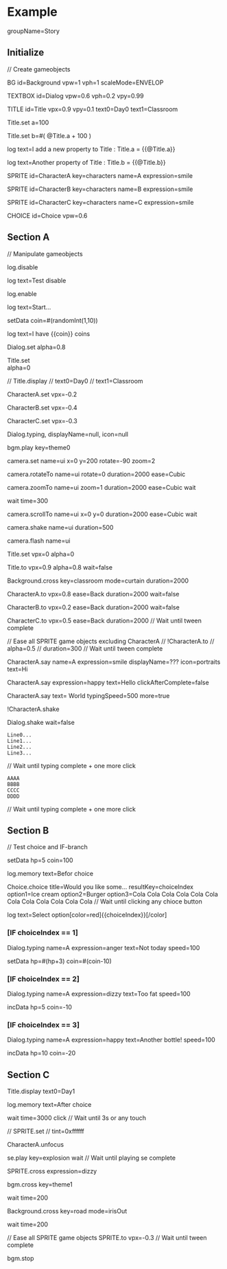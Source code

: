 # Example

groupName=Story

## Initialize

// Create gameobjects

BG
  id=Background
  vpw=1
  vph=1
  scaleMode=ENVELOP

TEXTBOX
  id=Dialog
  vpw=0.6
  vph=0.2
  vpy=0.99

TITLE
  id=Title
  vpx=0.9
  vpy=0.1
  text0=Day0
  text1=Classroom

Title.set
  a=100

Title.set
  b=#( @Title.a + 100 )

log
  text=I add a new property to Title : Title.a = {{@Title.a}}

log
  text=Another property of Title : Title.b = {{@Title.b}}

SPRITE
  id=CharacterA
  key=characters
  name=A
  expression=smile

SPRITE
  id=CharacterB
  key=characters
  name=B
  expression=smile

SPRITE
  id=CharacterC
  key=characters
  name=C
  expression=smile

CHOICE
  id=Choice
  vpw=0.6


## Section A

// Manipulate gameobjects

log.disable

log
  text=Test disable

log.enable

log
  text=Start...

setData
  coin=#(randomInt(1,10))

log
  text=I have {{coin}} coins

Dialog.set
  alpha=0.8

Title.set  
  alpha=0

// Title.display
//   text0=Day0
//   text1=Classroom

CharacterA.set
  vpx=-0.2

CharacterB.set
  vpx=-0.4

CharacterC.set
  vpx=-0.3

Dialog.typing, displayName=null, icon=null

bgm.play
  key=theme0

camera.set
  name=ui
  x=0
  y=200
  rotate=-90
  zoom=2

camera.rotateTo
  name=ui
  rotate=0
  duration=2000
  ease=Cubic

camera.zoomTo
  name=ui
  zoom=1
  duration=2000
  ease=Cubic
  wait

wait
  time=300

camera.scrollTo
  name=ui
  x=0
  y=0
  duration=2000
  ease=Cubic
  wait

camera.shake
  name=ui
  duration=500

camera.flash
  name=ui

Title.set
  vpx=0
  alpha=0

Title.to
  vpx=0.9
  alpha=0.8
  wait=false

Background.cross
  key=classroom
  mode=curtain
  duration=2000
  
CharacterA.to
  vpx=0.8
  ease=Back
  duration=2000
  wait=false

CharacterB.to
  vpx=0.2
  ease=Back
  duration=2000
  wait=false

CharacterC.to
  vpx=0.5
  ease=Back
  duration=2000
// Wait until tween complete

// Ease all SPRITE game objects excluding CharacterA
// !CharacterA.to
//   alpha=0.5
//   duration=300
// Wait until tween complete


CharacterA.say
  name=A
  expression=smile
  displayName=???
  icon=portraits
  text=Hi

CharacterA.say
  expression=happy
  text=Hello
  clickAfterComplete=false

CharacterA.say
  text= World
  typingSpeed=500
  more=true

!CharacterA.shake

Dialog.shake
  wait=false

```Dialog.typing, displayName=A, icon=portraits, name=A, expression=smile
Line0...
Line1...
Line2...
Line3...
```
// Wait until typing complete + one more click

```Dialog.typing
AAAA
BBBB
CCCC
DDDD
```
// Wait until typing complete + one more click

## Section B

// Test choice and IF-branch

setData
  hp=5
  coin=100


log.memory
  text=Befor choice


Choice.choice
  title=Would you like some...
  resultKey=choiceIndex
  option1=Ice cream
  option2=Burger
  option3=Cola Cola Cola Cola Cola Cola Cola Cola Cola Cola Cola Cola
// Wait until clicking any chioce button

log
  text=Select option[color=red]{{choiceIndex}}[/color]

### [IF choiceIndex == 1]

Dialog.typing
  name=A
  expression=anger
  text=Not today
  speed=100

setData
  hp=#(hp+3)
  coin=#(coin-10)

### [IF choiceIndex == 2]

Dialog.typing
  name=A
  expression=dizzy
  text=Too fat
  speed=100

incData
  hp=5
  coin=-10

### [IF choiceIndex == 3]

Dialog.typing
  name=A
  expression=happy
  text=Another bottle!
  speed=100

incData
  hp=10
  coin=-20


## Section C

Title.display
  text0=Day1

log.memory
  text=After choice

wait
  time=3000
  click
// Wait until 3s or any touch

// SPRITE.set
//  tint=0xffffff

CharacterA.unfocus

se.play
  key=explosion
  wait
// Wait until playing se complete

SPRITE.cross
  expression=dizzy

bgm.cross
  key=theme1

wait
  time=200

Background.cross
  key=road
  mode=irisOut

wait
  time=200

// Ease all SPRITE game objects
SPRITE.to
  vpx=-0.3
// Wait until tween complete

bgm.stop


